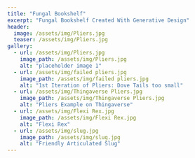 ```yaml
---
title: "Fungal Bookshelf"
excerpt: "Fungal Bookshelf Created With Generative Design"
header:
  image: /assets/img/Pliers.jpg
  teaser: /assets/img/Pliers.jpg
gallery:
  - url: /assets/img/Pliers.jpg
    image_path: /assets/img/Pliers.jpg
    alt: "placeholder image 1"
  - url: /assets/img/failed pliers.jpg
    image_path: /assets/img/failed pliers.jpg
    alt: "1st Iteration of Pliers: Dove Tails too small"
  - url: /assets/img/Thingaverse Pliers.jpg
    image_path: /assets/img/Thingaverse Pliers.jpg
    alt: "Pliers Example on Thingaverse"
  - url: /assets/img/Flexi Rex.jpg
    image_path: /assets/img/Flexi Rex.jpg
    alt: "Flexi Rex"
  - url: /assets/img/slug.jpg
    image_path: /assets/img/slug.jpg
    alt: "Friendly Articulated Slug"
---
```

